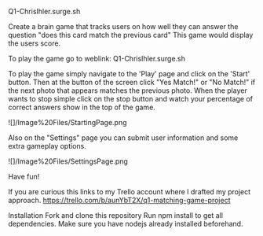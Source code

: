 Q1-ChrisIhler.surge.sh

Create a brain game that tracks users on how well they can answer the question "does this card match the previous card" This game would display the users score.

To play the game go to weblink: Q1-ChrisIhler.surge.sh


To play the game simply navigate to the 'Play' page and click on the 'Start' button. Then at the button of the screen click "Yes Match!" or "No Match!" if the next photo that appears matches the previous photo. When the player wants to stop simple click on the stop button and watch your percentage of correct answers show in the top of the game. 

![]/Image%20Files/StartingPage.png

Also on the "Settings" page you can submit user information and some extra gameplay options. 

![]/Image%20Files/SettingsPage.png


Have fun! 

If you are curious this links to my Trello account where I drafted my project approach. 
https://trello.com/b/aunYbT2X/q1-matching-game-project


Installation
Fork and clone this repository
Run npm install to get all dependencies. Make sure you have nodejs already installed beforehand.
